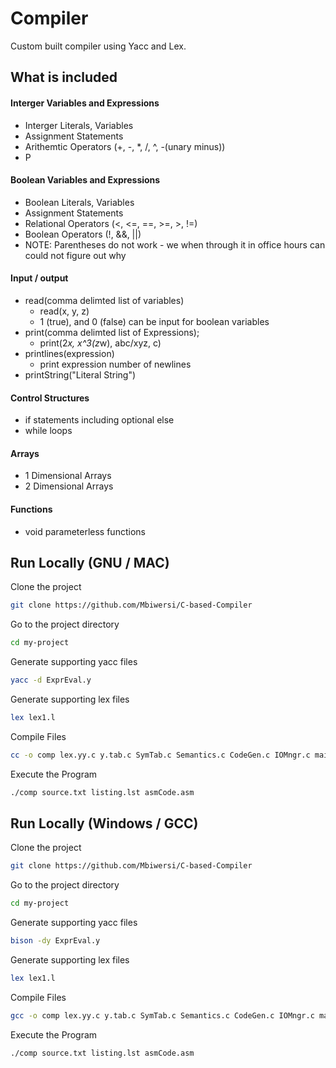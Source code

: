 
# Compiler

Custom built compiler using Yacc and Lex.

## What is included
#### Interger Variables and Expressions
- Interger Literals, Variables
- Assignment Statements
- Arithemtic Operators (+, -, *, /, ^, -(unary minus))
- P
#### Boolean Variables and Expressions

- Boolean Literals, Variables
- Assignment Statements
- Relational Operators (<, <=, ==, >=, >, !=)
- Boolean Operators (!, &&, ||)
- NOTE: Parentheses do not work - we when through it in office hours can could not figure out why
#### Input / output
- read(comma delimted list of variables)
    - read(x, y, z)
    - 1 (true), and 0 (false) can be input for boolean variables
- print(comma delimted list of Expressions);
    - print(2*x, x^3(z*w), abc/xyz, c)
- printlines(expression)
    - print expression number of newlines
- printString("Literal String")

#### Control Structures
- if statements including optional else
- while loops

#### Arrays
- 1 Dimensional Arrays
- 2 Dimensional Arrays

#### Functions
- void parameterless functions

## Run Locally (GNU / MAC)

Clone the project

```bash
git clone https://github.com/Mbiwersi/C-based-Compiler
```

Go to the project directory

```bash
cd my-project
```

Generate supporting yacc files

```bash
yacc -d ExprEval.y
```

Generate supporting lex files

```bash
lex lex1.l
```

Compile Files

```bash
cc -o comp lex.yy.c y.tab.c SymTab.c Semantics.c CodeGen.c IOMngr.c main.c
```

Execute the Program

```bash
./comp source.txt listing.lst asmCode.asm
```

## Run Locally (Windows / GCC)

Clone the project

```bash
git clone https://github.com/Mbiwersi/C-based-Compiler
```

Go to the project directory

```bash
cd my-project
```

Generate supporting yacc files

```bash
bison -dy ExprEval.y
```

Generate supporting lex files

```bash
lex lex1.l
```

Compile Files

```bash
gcc -o comp lex.yy.c y.tab.c SymTab.c Semantics.c CodeGen.c IOMngr.c main.c
```

Execute the Program

```bash
./comp source.txt listing.lst asmCode.asm
```
